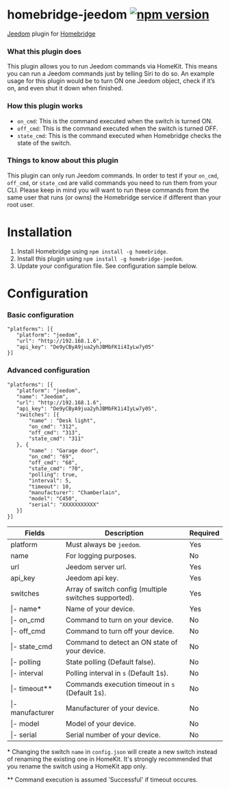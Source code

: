 # homebridge-jeedom [![npm version](https://badge.fury.io/js/homebridge-jeedom.svg)](https://badge.fury.io/js/homebridge-jeedom)
[Jeedom](https://jeedom.com) plugin for [Homebridge](https://github.com/nfarina/homebridge)

### What this plugin does
This plugin allows you to run Jeedom commands via HomeKit. This means you can run a Jeedom commands just by telling Siri to do so. An example usage for this plugin would be to turn ON one Jeedom object, check if it’s on, and even shut it down when finished.

### How this plugin works
- `on_cmd`: This is the command executed when the switch is turned ON.
- `off_cmd`: This is the command executed when the switch is turned OFF.
- `state_cmd`: This is the command executed when Homebridge checks the state of the switch.

### Things to know about this plugin
This plugin can only run Jeedom commands. In order to test if your `on_cmd`, `off_cmd`, or `state_cmd` are valid commands you need to run them from your CLI. Please keep in mind you will want to run these commands from the same user that runs (or owns) the Homebridge service if different than your root user.

# Installation
1. Install Homebridge using `npm install -g homebridge`.
2. Install this plugin using `npm install -g homebridge-jeedom`.
3. Update your configuration file. See configuration sample below.

# Configuration
### Basic configuration
 ```
"platforms": [{
    "platform": "jeedom",
    "url": "http://192.168.1.6",
    "api_key": "De9yCByA9jua2yhJBMbFK1i4IyLw7y05"
}]
```
### Advanced configuration
 ```
"platforms": [{
    "platform": "jeedom",
    "name": "Jeedom",
    "url": "http://192.168.1.6",
    "api_key": "De9yCByA9jua2yhJBMbFK1i4IyLw7y05",
    "switches": [{
        "name" : "Desk light",
        "on_cmd": "312",
        "off_cmd": "313",
        "state_cmd": "311"
    }, {
        "name" : "Garage door",
        "on_cmd": "69",
        "off_cmd": "68",
        "state_cmd": "70",
        "polling": true,
        "interval": 5,
        "timeout": 10,
        "manufacturer": "Chamberlain",
        "model": "C450",
        "serial": "XXXXXXXXXXX"
    }]
}]
```
| Fields | Description | Required
| - | - | -
| platform | Must always be `jeedom`. | Yes
| name | For logging purposes. | No
| url | Jeedom server url. | Yes
| api_key | Jeedom api key. | Yes
| switches | Array of switch config (multiple switches supported). | Yes
| \|- name* | Name of your device. | Yes
| \|- on_cmd | Command to turn on your device. | No 
| \|- off_cmd | Command to turn off your device. | No 
| \|- state_cmd | Command to detect an ON state of your device. | No
| \|- polling | State polling (Default false). | No
| \|- interval | Polling interval in `s` (Default 1s). | No
| \|- timeout** | Commands execution timeout in `s` (Default 1s). | No
| \|- manufacturer | Manufacturer of your device. | No
| \|- model | Model of your device. | No
| \|- serial | Serial number of your device. | No

\* Changing the switch `name` in `config.json` will create a new switch instead of renaming the existing one in HomeKit. It's strongly recommended that you rename the switch using a HomeKit app only.

** Command execution is assumed 'Successful' if timeout occures.

